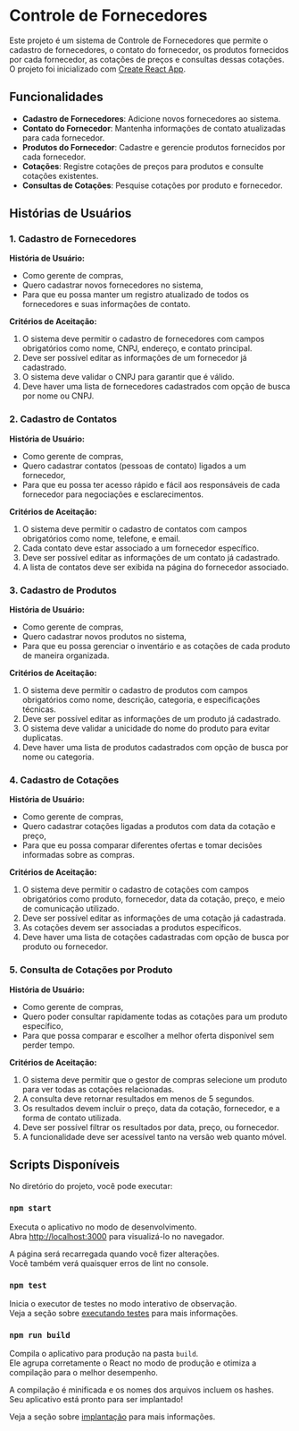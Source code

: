 # Controle de Fornecedores

Este projeto é um sistema de Controle de Fornecedores que permite o cadastro de fornecedores, o contato do fornecedor, os produtos fornecidos por cada fornecedor, as cotações de preços e consultas dessas cotações. O projeto foi inicializado com [Create React App](https://github.com/facebook/create-react-app).

## Funcionalidades

- **Cadastro de Fornecedores**: Adicione novos fornecedores ao sistema.
- **Contato do Fornecedor**: Mantenha informações de contato atualizadas para cada fornecedor.
- **Produtos do Fornecedor**: Cadastre e gerencie produtos fornecidos por cada fornecedor.
- **Cotações**: Registre cotações de preços para produtos e consulte cotações existentes.
- **Consultas de Cotações**: Pesquise cotações por produto e fornecedor.

## Histórias de Usuários

### 1. Cadastro de Fornecedores

**História de Usuário:**

- Como gerente de compras,
- Quero cadastrar novos fornecedores no sistema,
- Para que eu possa manter um registro atualizado de todos os fornecedores e suas informações de contato.

**Critérios de Aceitação:**

1. O sistema deve permitir o cadastro de fornecedores com campos obrigatórios como nome, CNPJ, endereço, e contato principal.
2. Deve ser possível editar as informações de um fornecedor já cadastrado.
3. O sistema deve validar o CNPJ para garantir que é válido.
4. Deve haver uma lista de fornecedores cadastrados com opção de busca por nome ou CNPJ.

### 2. Cadastro de Contatos

**História de Usuário:**

- Como gerente de compras,
- Quero cadastrar contatos (pessoas de contato) ligados a um fornecedor,
- Para que eu possa ter acesso rápido e fácil aos responsáveis de cada fornecedor para negociações e esclarecimentos.

**Critérios de Aceitação:**

1. O sistema deve permitir o cadastro de contatos com campos obrigatórios como nome, telefone, e email.
2. Cada contato deve estar associado a um fornecedor específico.
3. Deve ser possível editar as informações de um contato já cadastrado.
4. A lista de contatos deve ser exibida na página do fornecedor associado.

### 3. Cadastro de Produtos

**História de Usuário:**

- Como gerente de compras,
- Quero cadastrar novos produtos no sistema,
- Para que eu possa gerenciar o inventário e as cotações de cada produto de maneira organizada.

**Critérios de Aceitação:**

1. O sistema deve permitir o cadastro de produtos com campos obrigatórios como nome, descrição, categoria, e especificações técnicas.
2. Deve ser possível editar as informações de um produto já cadastrado.
3. O sistema deve validar a unicidade do nome do produto para evitar duplicatas.
4. Deve haver uma lista de produtos cadastrados com opção de busca por nome ou categoria.

### 4. Cadastro de Cotações

**História de Usuário:**

- Como gerente de compras,
- Quero cadastrar cotações ligadas a produtos com data da cotação e preço,
- Para que eu possa comparar diferentes ofertas e tomar decisões informadas sobre as compras.

**Critérios de Aceitação:**

1. O sistema deve permitir o cadastro de cotações com campos obrigatórios como produto, fornecedor, data da cotação, preço, e meio de comunicação utilizado.
2. Deve ser possível editar as informações de uma cotação já cadastrada.
3. As cotações devem ser associadas a produtos específicos.
4. Deve haver uma lista de cotações cadastradas com opção de busca por produto ou fornecedor.

### 5. Consulta de Cotações por Produto

**História de Usuário:**

- Como gerente de compras,
- Quero poder consultar rapidamente todas as cotações para um produto específico,
- Para que possa comparar e escolher a melhor oferta disponível sem perder tempo.

**Critérios de Aceitação:**

1. O sistema deve permitir que o gestor de compras selecione um produto para ver todas as cotações relacionadas.
2. A consulta deve retornar resultados em menos de 5 segundos.
3. Os resultados devem incluir o preço, data da cotação, fornecedor, e a forma de contato utilizada.
4. Deve ser possível filtrar os resultados por data, preço, ou fornecedor.
5. A funcionalidade deve ser acessível tanto na versão web quanto móvel.

## Scripts Disponíveis

No diretório do projeto, você pode executar:

### `npm start`

Executa o aplicativo no modo de desenvolvimento.\
Abra [http://localhost:3000](http://localhost:3000) para visualizá-lo no navegador.

A página será recarregada quando você fizer alterações.\
Você também verá quaisquer erros de lint no console.

### `npm test`

Inicia o executor de testes no modo interativo de observação.\
Veja a seção sobre [executando testes](https://facebook.github.io/create-react-app/docs/running-tests) para mais informações.

### `npm run build`

Compila o aplicativo para produção na pasta `build`.\
Ele agrupa corretamente o React no modo de produção e otimiza a compilação para o melhor desempenho.

A compilação é minificada e os nomes dos arquivos incluem os hashes.\
Seu aplicativo está pronto para ser implantado!

Veja a seção sobre [implantação](https://facebook.github.io/create-react-app/docs/deployment) para mais informações.
